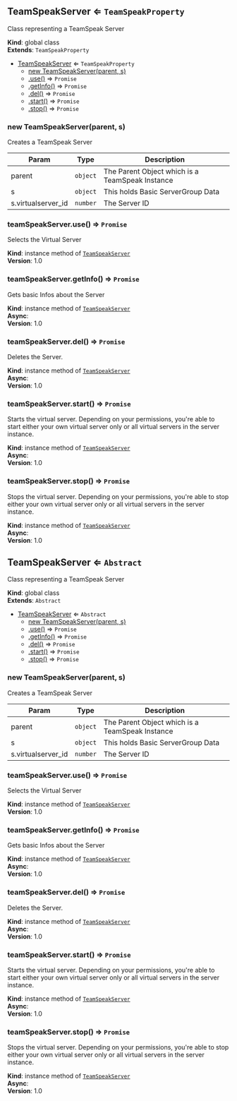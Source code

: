 <a name="TeamSpeakServer"></a>

## TeamSpeakServer ⇐ <code>TeamSpeakProperty</code>
Class representing a TeamSpeak Server

**Kind**: global class  
**Extends**: <code>TeamSpeakProperty</code>  

* [TeamSpeakServer](#TeamSpeakServer) ⇐ <code>TeamSpeakProperty</code>
    * [new TeamSpeakServer(parent, s)](#new_TeamSpeakServer_new)
    * [.use()](#TeamSpeakServer+use) ⇒ <code>Promise</code>
    * [.getInfo()](#TeamSpeakServer+getInfo) ⇒ <code>Promise</code>
    * [.del()](#TeamSpeakServer+del) ⇒ <code>Promise</code>
    * [.start()](#TeamSpeakServer+start) ⇒ <code>Promise</code>
    * [.stop()](#TeamSpeakServer+stop) ⇒ <code>Promise</code>

<a name="new_TeamSpeakServer_new"></a>

### new TeamSpeakServer(parent, s)
Creates a TeamSpeak Server


| Param | Type | Description |
| --- | --- | --- |
| parent | <code>object</code> | The Parent Object which is a TeamSpeak Instance |
| s | <code>object</code> | This holds Basic ServerGroup Data |
| s.virtualserver_id | <code>number</code> | The Server ID |

<a name="TeamSpeakServer+use"></a>

### teamSpeakServer.use() ⇒ <code>Promise</code>
Selects the Virtual Server

**Kind**: instance method of [<code>TeamSpeakServer</code>](#TeamSpeakServer)  
**Version**: 1.0  
<a name="TeamSpeakServer+getInfo"></a>

### teamSpeakServer.getInfo() ⇒ <code>Promise</code>
Gets basic Infos about the Server

**Kind**: instance method of [<code>TeamSpeakServer</code>](#TeamSpeakServer)  
**Async**:   
**Version**: 1.0  
<a name="TeamSpeakServer+del"></a>

### teamSpeakServer.del() ⇒ <code>Promise</code>
Deletes the Server.

**Kind**: instance method of [<code>TeamSpeakServer</code>](#TeamSpeakServer)  
**Async**:   
**Version**: 1.0  
<a name="TeamSpeakServer+start"></a>

### teamSpeakServer.start() ⇒ <code>Promise</code>
Starts the virtual server. Depending on your permissions, you're able to start either your own virtual server only or all virtual servers in the server instance.

**Kind**: instance method of [<code>TeamSpeakServer</code>](#TeamSpeakServer)  
**Async**:   
**Version**: 1.0  
<a name="TeamSpeakServer+stop"></a>

### teamSpeakServer.stop() ⇒ <code>Promise</code>
Stops the virtual server. Depending on your permissions, you're able to stop either your own virtual server only or all virtual servers in the server instance.

**Kind**: instance method of [<code>TeamSpeakServer</code>](#TeamSpeakServer)  
**Async**:   
**Version**: 1.0  
<a name="TeamSpeakServer"></a>

## TeamSpeakServer ⇐ <code>Abstract</code>
Class representing a TeamSpeak Server

**Kind**: global class  
**Extends**: <code>Abstract</code>  

* [TeamSpeakServer](#TeamSpeakServer) ⇐ <code>Abstract</code>
    * [new TeamSpeakServer(parent, s)](#new_TeamSpeakServer_new)
    * [.use()](#TeamSpeakServer+use) ⇒ <code>Promise</code>
    * [.getInfo()](#TeamSpeakServer+getInfo) ⇒ <code>Promise</code>
    * [.del()](#TeamSpeakServer+del) ⇒ <code>Promise</code>
    * [.start()](#TeamSpeakServer+start) ⇒ <code>Promise</code>
    * [.stop()](#TeamSpeakServer+stop) ⇒ <code>Promise</code>

<a name="new_TeamSpeakServer_new"></a>

### new TeamSpeakServer(parent, s)
Creates a TeamSpeak Server


| Param | Type | Description |
| --- | --- | --- |
| parent | <code>object</code> | The Parent Object which is a TeamSpeak Instance |
| s | <code>object</code> | This holds Basic ServerGroup Data |
| s.virtualserver_id | <code>number</code> | The Server ID |

<a name="TeamSpeakServer+use"></a>

### teamSpeakServer.use() ⇒ <code>Promise</code>
Selects the Virtual Server

**Kind**: instance method of [<code>TeamSpeakServer</code>](#TeamSpeakServer)  
**Version**: 1.0  
<a name="TeamSpeakServer+getInfo"></a>

### teamSpeakServer.getInfo() ⇒ <code>Promise</code>
Gets basic Infos about the Server

**Kind**: instance method of [<code>TeamSpeakServer</code>](#TeamSpeakServer)  
**Async**:   
**Version**: 1.0  
<a name="TeamSpeakServer+del"></a>

### teamSpeakServer.del() ⇒ <code>Promise</code>
Deletes the Server.

**Kind**: instance method of [<code>TeamSpeakServer</code>](#TeamSpeakServer)  
**Async**:   
**Version**: 1.0  
<a name="TeamSpeakServer+start"></a>

### teamSpeakServer.start() ⇒ <code>Promise</code>
Starts the virtual server. Depending on your permissions, you're able to start either your own virtual server only or all virtual servers in the server instance.

**Kind**: instance method of [<code>TeamSpeakServer</code>](#TeamSpeakServer)  
**Async**:   
**Version**: 1.0  
<a name="TeamSpeakServer+stop"></a>

### teamSpeakServer.stop() ⇒ <code>Promise</code>
Stops the virtual server. Depending on your permissions, you're able to stop either your own virtual server only or all virtual servers in the server instance.

**Kind**: instance method of [<code>TeamSpeakServer</code>](#TeamSpeakServer)  
**Async**:   
**Version**: 1.0  
